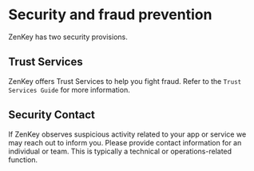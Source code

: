 # Security and fraud prevention

ZenKey has two security provisions.

## Trust Services 

ZenKey offers Trust Services to help you fight fraud. Refer to the `Trust Services Guide` for more information.

## Security Contact

If ZenKey observes suspicious activity related to your app or service we may reach out to inform you.  Please provide contact information for an individual or team. This is typically a technical or operations-related function.